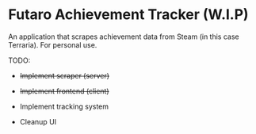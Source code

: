 # Futaro Achievement Tracker (W.I.P)

An application that scrapes achievement data from Steam (in this case Terraria). For personal use.

TODO:

- ~~Implement scraper (server)~~
- ~~Implement frontend (client)~~

- Implement tracking system
- Cleanup UI

